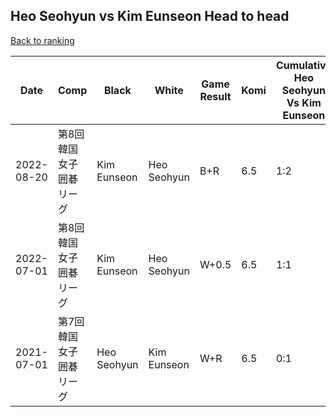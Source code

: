 ## Heo Seohyun vs Kim Eunseon Head to head

[Back to ranking](../../index.md)




| **Date** | **Comp** | **Black** | **White** | **Game Result** | **Komi** | **Cumulative Heo Seohyun Vs Kim Eunseon** | **Heo Seohyun Streak** | **Kim Eunseon Streak** | 
| --- | --- | --- | --- | --- | --- | --- | --- | --- |
| 2022-08-20 | 第8回韓国女子囲碁リーグ | Kim Eunseon | Heo Seohyun | B+R | 6.5 | 1:2 | 0 | 1 | 
| 2022-07-01 | 第8回韓国女子囲碁リーグ | Kim Eunseon | Heo Seohyun | W+0.5 | 6.5 | 1:1 | 1 | 0 | 
| 2021-07-01 | 第7回韓国女子囲碁リーグ | Heo Seohyun | Kim Eunseon | W+R | 6.5 | 0:1 | 0 | 1 |





